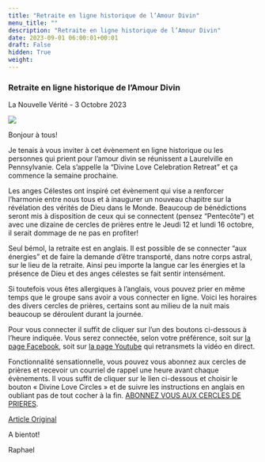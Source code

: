 ```yaml
---
title: "Retraite en ligne historique de l’Amour Divin"
menu_title: ""
description: "Retraite en ligne historique de l’Amour Divin"
date: 2023-09-01 06:00:01+00:01
draft: False
hidden: True
weight:
---
```

### Retraite en ligne historique de l’Amour Divin

La Nouvelle Vérité - 3 Octobre 2023

![](/16-fr-blog/retraite-laurelville.webp)

Bonjour à tous!

Je tenais à vous inviter à cet évènement en ligne historique ou les personnes qui prient pour l’amour divin se réunissent a Laurelville en Pennsylvanie. Cela s’appelle la “Divine Love Celebration Retreat” et ça commence la semaine prochaine.

Les anges Célestes ont inspiré cet évènement qui vise a renforcer l’harmonie entre nous tous et à inaugurer un nouveau chapitre sur la révélation des vérités de Dieu dans le Monde. Beaucoup de bénédictions seront mis à disposition de ceux qui se connectent (pensez “Pentecôte”) et avec une dizaine de cercles de prières entre le Jeudi 12 et lundi 16 octobre, il serait dommage de ne pas en profiter!

Seul bémol, la retraite est en anglais. Il est possible de se connecter “aux énergies” et de faire la demande d’être transporté, dans notre corps astral, sur le lieu de la retraite. Ainsi peu importe la langue car les énergies et la présence de Dieu et des anges célestes se fait sentir intensément.

Si toutefois vous êtes allergiques à l’anglais, vous pouvez prier en même temps que le groupe sans avoir a vous connecter en ligne. Voici les horaires des divers cercles de prières, certains sont au milieu de la nuit mais beaucoup se déroulent durant la journée.

Pour vous connecter il suffit de cliquer sur l’un des boutons ci-dessous à l’heure indiquée. Vous serez connectée, selon votre préférence, soit sur [la page Facebook](https://www.facebook.com/divinelovesanctuaryfoundation), soit sur [la page Youtube](https://www.youtube.com/@DivineLoveSanctuaryChannel) qui retransmets la vidéo en direct.

Fonctionnalité sensationnelle, vous pouvez vous abonnez aux cercles de prières et recevoir un courriel de rappel une heure avant chaque évènements. Il vous suffit de cliquer sur le lien ci-dessous et choisir le bouton « Divine Love Circles » et de suivre les instructions en anglais en oubliant pas de tout cocher à la fin. [ABONNEZ VOUS AUX CERCLES DE PRIERES](https://hilarapy.kartra.com/calendar/divinelove_liveschedule).

[Article Original](https://mailchi.mp/9b942f0a877e/participer-en-ligne-aux-cercles-de-prieres-sur-facebook-en-anglais)

A bientot!

Raphael